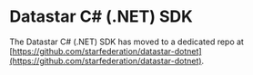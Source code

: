 # Datastar C# (.NET) SDK

The Datastar C# (.NET) SDK has moved to a dedicated repo at [https://github.com/starfederation/datastar-dotnet](https://github.com/starfederation/datastar-dotnet).